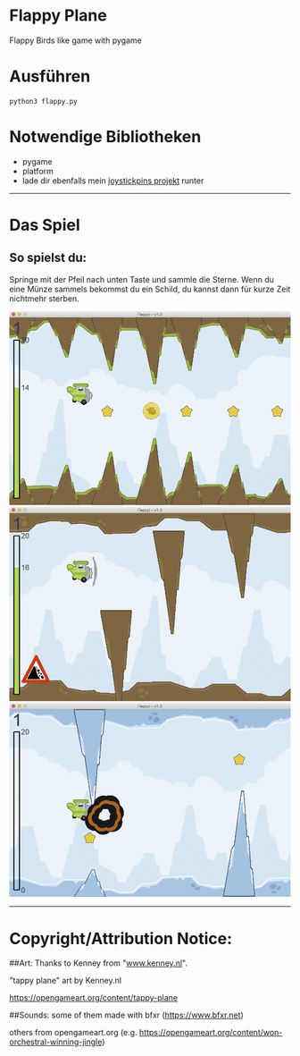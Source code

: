 # Flappy Plane
Flappy Birds like game with pygame

# Ausführen
```
python3 flappy.py
```

# Notwendige Bibliotheken
- pygame
- platform
- lade dir ebenfalls mein [joystickpins projekt](https://github.com/astroPythoner/joystickpins) runter

***

# Das Spiel

## So spielst du:
Springe mit der Pfeil nach unten Taste und sammle die Sterne. Wenn du eine Münze sammels bekommst du ein Schild, du kannst dann für kurze Zeit nichtmehr sterben.

![image not found](https://raw.githubusercontent.com/astroPythoner/Flappy_Plane/master/img/screenshot1.png)
![](https://raw.githubusercontent.com/astroPythoner/Flappy_Plane/master/img/screenshot2.png)
![](https://raw.githubusercontent.com/astroPythoner/Flappy_Plane/master/img/screenshot3.png)

***

# Copyright/Attribution Notice:

##Art:
Thanks to Kenney from "www.kenney.nl".

"tappy plane" art by Kenney.nl

https://opengameart.org/content/tappy-plane

##Sounds:
some of them made with bfxr (https://www.bfxr.net)

others from opengameart.org (e.g. https://opengameart.org/content/won-orchestral-winning-jingle)